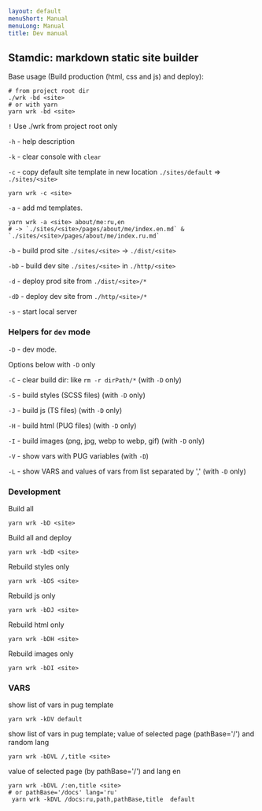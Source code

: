 ```yaml
layout: default
menuShort: Manual
menuLong: Manual
title: Dev manual
```
<!--config-->
## Stamdic: markdown static site builder

Base usage (Build production (html, css and js) and deploy):
```shell
# from project root dir
./wrk -bd <site>
# or with yarn
yarn wrk -bd <site>
```
`!` Use ./wrk from project root only

`-h` - help description

`-k`  - clear console with `clear`

`-c` - copy default site template in new location `./sites/default` =>  `./sites/<site>`
```shell
yarn wrk -c <site>
```

`-a`  - add md templates.
```shell
yarn wrk -a <site> about/me:ru,en
# -> `./sites/<site>/pages/about/me/index.en.md` & `./sites/<site>/pages/about/me/index.ru.md`
```

`-b`  - build prod site `./sites/<site>` -> `./dist/<site>`

`-bD`  - build dev site `./sites/<site>` in `./http/<site>`

`-d`  - deploy prod site from `./dist/<site>/*`

`-dD`  - deploy dev site from `./http/<site>/*`


`-s`  - start local server

### Helpers for `dev` mode

`-D`  - dev mode.

Options below with `-D` only

`-C`  - clear build dir: like `rm -r dirPath/*`  (with `-D` only)

`-S`  - build styles (SCSS files) (with `-D` only)

`-J`  - build js (TS files) (with `-D` only)

`-H`  - build html (PUG files) (with `-D` only)

`-I`  - build images (png, jpg, webp to webp, gif) (with `-D` only)

`-V`  - show vars with PUG variables (with `-D`)

`-L`  - show VARS and values of vars from list separated by ',' (with `-D` only)

### Development

Build all
```shell
yarn wrk -bD <site>
```
Build all and deploy
```shell
yarn wrk -bdD <site>
```
Rebuild styles only
```shell
yarn wrk -bDS <site> 
```

Rebuild js only
```shell
yarn wrk -bDJ <site> 
```

Rebuild html  only
```shell
yarn wrk -bDH <site> 
```

Rebuild images  only
```shell
yarn wrk -bDI <site> 
```

### VARS

show list of vars in pug template
```shell
yarn wrk -kDV default
```

show list of vars in pug template; value of selected page (pathBase='/') and random lang
```shell
yarn wrk -bDVL /,title <site>
```

value of selected page (by pathBase='/') and lang en
```shell
yarn wrk -bDVL /:en,title <site>
# or pathBase='/docs' lang='ru'
 yarn wrk -kDVL /docs:ru,path,pathBase,title  default
```
